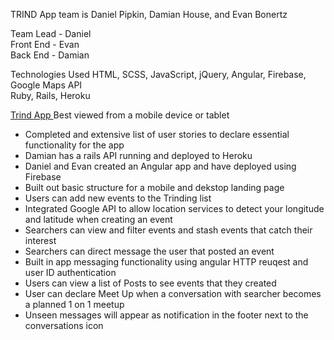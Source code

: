 TRIND App team is Daniel Pipkin, Damian House, and Evan Bonertz

Team Lead - Daniel <br>
Front End - Evan <br>
Back End - Damian <br>

Technologies Used
HTML, SCSS, JavaScript, jQuery, Angular, Firebase, Google Maps API <br>
Ruby, Rails, Heroku <br>

<a href="https://vivid-fire-1635.firebaseapp.com/#/land>"> Trind App </a>
Best viewed from a mobile device or tablet



+ Completed and extensive list of user stories to declare essential functionality for the app
+ Damian has a rails API running and deployed to Heroku
+ Daniel and Evan created an Angular app and have deployed using Firebase
+ Built out basic structure for a mobile and dekstop landing page
+ Users can add new events to the Trinding list
+ Integrated Google API to allow location services to detect your longitude and latitude when creating an event
+ Searchers can view and filter events and stash events that catch their interest
+ Searchers can direct message the user that posted an event
+ Built in app messaging functionality using angular HTTP reuqest and user ID authentication
+ Users can view a list of Posts to see events that they created
+ User can declare Meet Up when a conversation with searcher becomes a planned 1 on 1 meetup
+ Unseen messages will appear as notification in the footer next to the conversations icon


